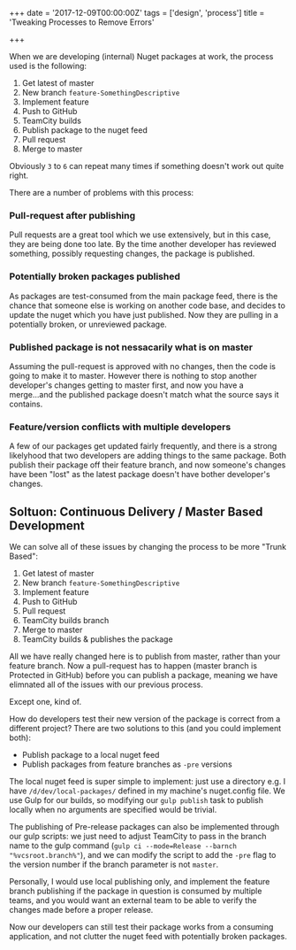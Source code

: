 +++
date = '2017-12-09T00:00:00Z'
tags = ['design', 'process']
title = 'Tweaking Processes to Remove Errors'

+++

When we are developing (internal) Nuget packages at work, the process used is the following:

1. Get latest of master
2. New branch `feature-SomethingDescriptive`
3. Implement feature
4. Push to GitHub
5. TeamCity builds
6. Publish package to the nuget feed
7. Pull request
8. Merge to master

Obviously `3` to `6` can repeat many times if something doesn't work out quite right.

There are a number of problems with this process:

### Pull-request after publishing

Pull requests are a great tool which we use extensively, but in this case, they are being done too late. By the time another developer has reviewed something, possibly requesting changes, the package is published.

### Potentially broken packages published

As packages are test-consumed from the main package feed, there is the chance that someone else is working on another code base, and decides to update the nuget which you have just published. Now they are pulling in a potentially broken, or unreviewed package.

### Published package is not nessacarily what is on master

Assuming the pull-request is approved with no changes, then the code is going to make it to master. However there is nothing to stop another developer's changes getting to master first, and now you have a merge...and the published package doesn't match what the source says it contains.

### Feature/version conflicts with multiple developers

A few of our packages get updated fairly frequently, and there is a strong likelyhood that two developers are adding things to the same package. Both publish their package off their feature branch, and now someone's changes have been "lost" as the latest package doesn't have bother developer's changes.

## Soltuon: Continuous Delivery / Master Based Development

We can solve all of these issues by changing the process to be more "Trunk Based":

1. Get latest of master
2. New branch `feature-SomethingDescriptive`
3. Implement feature
4. Push to GitHub
5. Pull request
6. TeamCity builds branch
7. Merge to master
8. TeamCity builds & publishes the package

All we have really changed here is to publish from master, rather than your feature branch. Now a pull-request has to happen (master branch is Protected in GitHub) before you can publish a package, meaning we have elimnated all of the issues with our previous process.

Except one, kind of.

How do developers test their new version of the package is correct from a different project? There are two solutions to this (and you could implement both):

* Publish package to a local nuget feed
* Publish packages from feature branches as `-pre` versions

The local nuget feed is super simple to implement: just use a directory e.g. I have `/d/dev/local-packages/` defined in my machine's nuget.config file. We use Gulp for our builds, so modifying our `gulp publish` task to publish locally when no arguments are specified would be trivial.

The publishing of Pre-release packages can also be implemented through our gulp scripts: we just need to adjust TeamCity to pass in the branch name to the gulp command (`gulp ci --mode=Release --barnch "%vcsroot.branch%"`), and we can modify the script to add the `-pre` flag to the version number if the branch parameter is not `master`.

Personally, I would use local publishing only, and implement the feature branch publishing if the package in question is consumed by multiple teams, and you would want an external team to be able to verify the changes made before a proper release.

Now our developers can still test their package works from a consuming application, and not clutter the nuget feed with potentially broken packages.
